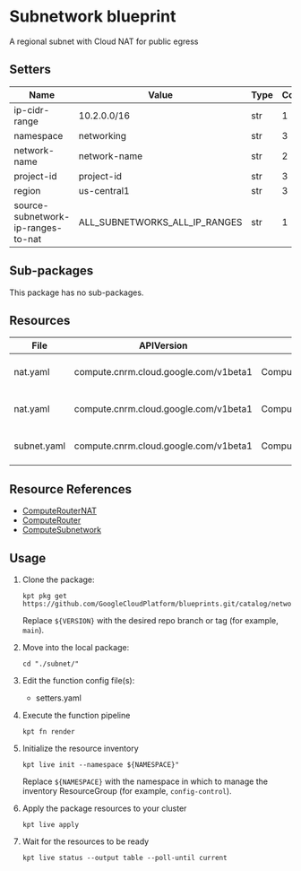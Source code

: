 <!-- BEGINNING OF PRE-COMMIT-BLUEPRINT DOCS HOOK:TITLE -->
# Subnetwork blueprint


<!-- END OF PRE-COMMIT-BLUEPRINT DOCS HOOK:TITLE -->
<!-- BEGINNING OF PRE-COMMIT-BLUEPRINT DOCS HOOK:BODY -->
A regional subnet with Cloud NAT for public egress

## Setters

|                Name                |             Value             | Type | Count |
|------------------------------------|-------------------------------|------|-------|
| ip-cidr-range                      | 10.2.0.0/16                   | str  |     1 |
| namespace                          | networking                    | str  |     3 |
| network-name                       | network-name                  | str  |     2 |
| project-id                         | project-id                    | str  |     3 |
| region                             | us-central1                   | str  |     3 |
| source-subnetwork-ip-ranges-to-nat | ALL_SUBNETWORKS_ALL_IP_RANGES | str  |     1 |

## Sub-packages

This package has no sub-packages.

## Resources

|    File     |              APIVersion               |       Kind        |          Name           | Namespace  |
|-------------|---------------------------------------|-------------------|-------------------------|------------|
| nat.yaml    | compute.cnrm.cloud.google.com/v1beta1 | ComputeRouterNAT  | network-name-router-nat | networking |
| nat.yaml    | compute.cnrm.cloud.google.com/v1beta1 | ComputeRouter     | network-name-router     | networking |
| subnet.yaml | compute.cnrm.cloud.google.com/v1beta1 | ComputeSubnetwork | network-name-subnetwork | networking |

## Resource References

- [ComputeRouterNAT](https://cloud.google.com/config-connector/docs/reference/resource-docs/compute/computerouternat)
- [ComputeRouter](https://cloud.google.com/config-connector/docs/reference/resource-docs/compute/computerouter)
- [ComputeSubnetwork](https://cloud.google.com/config-connector/docs/reference/resource-docs/compute/computesubnetwork)

## Usage

1.  Clone the package:
    ```shell
    kpt pkg get https://github.com/GoogleCloudPlatform/blueprints.git/catalog/networking/network/subnet@${VERSION}
    ```
    Replace `${VERSION}` with the desired repo branch or tag
    (for example, `main`).

1.  Move into the local package:
    ```shell
    cd "./subnet/"
    ```

1.  Edit the function config file(s):
    - setters.yaml

1.  Execute the function pipeline
    ```shell
    kpt fn render
    ```

1.  Initialize the resource inventory
    ```shell
    kpt live init --namespace ${NAMESPACE}"
    ```
    Replace `${NAMESPACE}` with the namespace in which to manage
    the inventory ResourceGroup (for example, `config-control`).

1.  Apply the package resources to your cluster
    ```shell
    kpt live apply
    ```

1.  Wait for the resources to be ready
    ```shell
    kpt live status --output table --poll-until current
    ```

<!-- END OF PRE-COMMIT-BLUEPRINT DOCS HOOK:BODY -->
